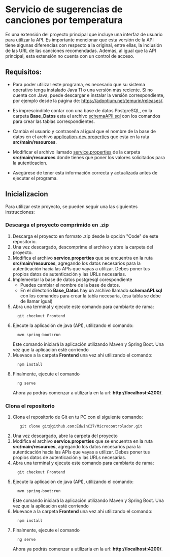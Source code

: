 # Servicio de sugerencias de canciones por temperatura
Es una extensión del proyecto principal que incluye una interfaz de usuario para utilizar la API. Es importante mencionar que esta versión de la API tiene algunas diferencias con respecto a la original, entre ellas, la inclusión de las URL de las canciones recomendadas. Además, al igual que la API principal, esta extensión no cuenta con un control de acceso.

## Requisitos:
- Para poder utilizar este programa, es necesario que su sistema operativo tenga instalado Java 11 o una versión más reciente. Si no cuenta con Java, puede descargar e instalar la versión correspondiente, por ejemplo desde la página de: https://adoptium.net/temurin/releases/.

- Es imprescindible contar con una base de datos PostgreSQL, en la carpeta **Base_Datos** esta el archivo <a href="https://github.com/EdwinC27/Microcontrolador/blob/Frontend/Base_Datos/schemaAPI.sql">schemaAPIl.sql</a> con los comandos para crear las tablas correspondientes. 

- Cambia el usuario y contraseña al igual que el nombre de la base de datos en el archivo <a href="https://github.com/EdwinC27/Microcontrolador/blob/Frontend/src/main/resources/application-dev.properties">application-dev.properties</a> que esta en la ruta **src/main/resources**.

- Modificar el archivo llamado <a href="https://github.com/EdwinC27/Microcontrolador/blob/Frontend/src/main/resources/service.properties">service.properties</a> de la carpeta **src/main/resources** donde tienes que poner los valores solicitados para la autenticacion. 

- Asegúrese de tener esta información correcta y actualizada antes de ejecutar el programa.

## Inicializacion
Para utilizar este proyecto, se pueden seguir una las siguientes instrucciones:


### Descarga el proyecto comprimido en .zip
1. Descarga el proyecto en formato .zip desde la opción "Code" de este repositorio.
2. Una vez descargado, descomprime el archivo y abre la carpeta del proyecto.
3. Modifica el archivo **service.properties** que se encuentra en la ruta **src/main/resources**, agregando los datos necesarios para la autenticación hacia las APIs que vayas a utilizar. Debes poner tus propios datos de autenticación y las URLs necesarias. 
4. Implementar la base de datos postgresql corespondiente 
   - Puedes cambiar el nombre de la base de datos.
   - En el directorio **Base_Datos** hay un archivo llamado **schemaAPI.sql** con los comandos para crear la tabla necesaria, (esa tabla se debe de llamar igual)
5. Abra una terminal y ejecute este comando para cambiarte de rama:
     ```  
       git checkout Frontend 
     ```
6. Ejecute la aplicación de java (API), utilizando el comando:
     ```  
       mvn spring-boot:run  
     ```
     Este comando iniciará la aplicación utilizando Maven y Spring Boot. Una vez que la aplicación esté corriendo
 7. Muevace a la carpeta **Frontend** una vez ahi utilizando el comando:
     ```  
       npm install  
     ```
8. Finalmente, ejecute el comando 
     ```  
       ng serve   
     ```
     Ahora ya podrás comenzar a utilizarla en la url: **http://localhost:4200/**.

### Clona el repositorio
1. Clona el repositorio de Git en tu PC con el siguiente comando:
    ```  
       git clone git@github.com:EdwinC27/Microcontrolador.git  
    ```
2. Una vez descargado, abre la carpeta del proyecto
3. Modifica el archivo **service.properties** que se encuentra en la ruta **src/main/resources**, agregando los datos necesarios para la autenticación hacia las APIs que vayas a utilizar. Debes poner tus propios datos de autenticación y las URLs necesarias. 
5. Abra una terminal y ejecute este comando para cambiarte de rama:
     ```  
       git checkout Frontend 
     ```
6. Ejecute la aplicación de java (API), utilizando el comando:
     ```  
       mvn spring-boot:run  
     ```
     Este comando iniciará la aplicación utilizando Maven y Spring Boot. Una vez que la aplicación esté corriendo
 7. Muevace a la carpeta **Frontend** una vez ahi utilizando el comando:
     ```  
       npm install  
     ```
8. Finalmente, ejecute el comando 
     ```  
       ng serve   
     ```
     Ahora ya podrás comenzar a utilizarla en la url: **http://localhost:4200/**.
